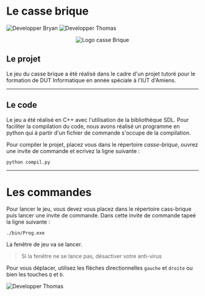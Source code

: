 # **Le casse brique**

![Developper Bryan](https://xelyos.fr/assets/img/status_md/developper/Bryan.png) ![Developper Thomas](https://xelyos.fr/assets/img/status_md/developper/Thomas.png)

<div style="text-align:center">
<img src="https://droidsoft.fr/wordpress/wp-content/uploads/2014/03/com-mediocre-smashhit.png" alt="Logo casse Brique"/></div>


## Le projet
Le jeu du casse brique a été réalisé dans le cadre d'un projet tutoré pour le formation de DUT Informatique en année spéciale à l'IUT d'Amiens.

-----------------
## Le code
Le jeu a été réalisé en C++ avec l'utilisation de la bibliothèque SDL.
Pour faciliter la compilation du code, nous avons réalisé un programme en python qui à partir d'un fichier de commande s'occupe de la compilation.

Pour compiler le projet, placez vous dans le répertoire *casse-brique*, ouvrez une invite de commande et ecrivez la ligne suivante :
```python
python compil.py
```



-----------------
# Les commandes
Pour lancer le jeu, vous devez vous placez dans le répertoire cass-brique puis lancer une invite de commande. Dans cette invite de commande tapeé la ligne suivante :
```shell
./bin/Prog.exe
```
La fenêtre de jeu va se lancer.
> Si la fenêtre ne se lance pas, désactiver votre anti-virus

Pour vous déplacer, utilisez les flèches directionnelles `gauche` et `droite` ou bien les touches `Q` et `D`.

![Developper Thomas](https://xelyos.fr/assets/img/git_img/casse-brique/preview.gif)
